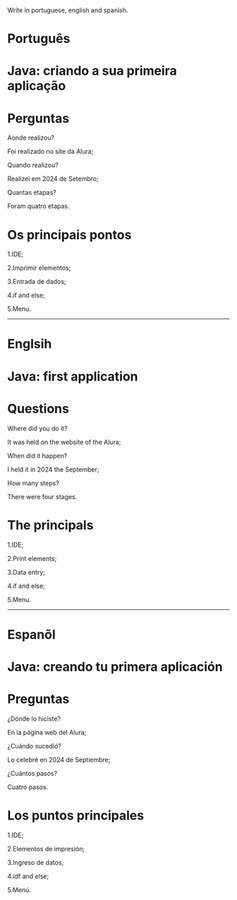 Write in portuguese, english and spanish.

# Português

# Java: criando a sua primeira aplicação

# Perguntas

Aonde realizou?

Foi realizado no site da Alura;

 Quando realizou?

Realizei em 2024 de Setembro;

 Quantas etapas?

Foram quatro etapas.

# Os principais pontos

1.IDE;

2.Imprimir elementos;

3.Entrada de dados;

4.if and else;

5.Menu.

--------------------------------------------------------------------------------------------------------------------------------

# Englsih 


# Java: first application

# Questions

Where did you do it?

It was held on the website of the Alura;

When did it happen?

I held it in 2024 the September;

How many steps?

There were four stages.

# The principals

1.IDE;

2.Print elements;

3.Data entry;

4.if and else;

5.Menu.


--------------------------------------------------------------------------------------------------------------------------------

# Espanõl

# Java: creando tu primera aplicación

# Preguntas

¿Dónde lo hiciste?

En la página web del Alura;

¿Cuándo sucedió?

Lo celebré en 2024 de Septiembre;

¿Cuántos pasos?

Cuatro pasos.

# Los puntos principales

1.IDE;

2.Elementos de impresión;

3.Ingreso de datos;

4.idf and else;

5.Menú.



